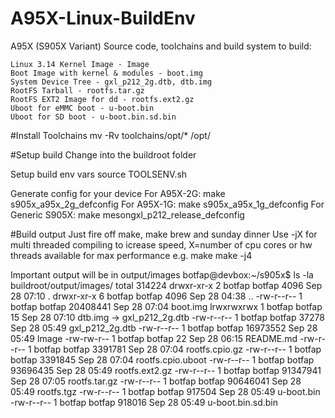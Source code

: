 # A95X-Linux-BuildEnv

A95X (S905X Variant) Source code, toolchains and build system to build:

	Linux 3.14 Kernel Image - Image
	Boot Image with kernel & modules - boot.img
	System Device Tree - gxl_p212_2g.dtb, dtb.img
	RootFS Tarball - rootfs.tar.gz
	RootFS EXT2 Image for dd - rootfs.ext2.gz
	Uboot for eMMC boot - u-boot.bin
	Uboot for SD boot - u-boot.bin.sd.bin

#Install Toolchains
	mv -Rv toolchains/opt/* /opt/

#Setup build
Change into the buildroot folder

Setup build env vars
	source TOOLSENV.sh

Generate config for your device
For A95X-2G:		make s905x_a95x_2g_defconfig
For A95X-1G:		make s905x_a95x_1g_defconfig
For Generic S905X:	make mesongxl_p212_release_defconfig

#Build output
Just fire off make, make brew and sunday dinner
Use -jX for multi threaded compiling to icrease speed, X=number of cpu cores or hw threads available for max performance
e.g.
	make
	make -j4

Important output will be in output/images
	botfap@devbox:~/s905x$ ls -la buildroot/output/images/
	total 314224
	drwxr-xr-x 2 botfap botfap     4096 Sep 28 07:10 .
	drwxr-xr-x 6 botfap botfap     4096 Sep 28 04:38 ..
	-rw-r--r-- 1 botfap botfap 20408441 Sep 28 07:04 boot.img
	lrwxrwxrwx 1 botfap botfap       15 Sep 28 07:10 dtb.img -> gxl_p212_2g.dtb
	-rw-r--r-- 1 botfap botfap    37278 Sep 28 05:49 gxl_p212_2g.dtb
	-rw-r--r-- 1 botfap botfap 16973552 Sep 28 05:49 Image
	-rw-rw-r-- 1 botfap botfap       22 Sep 28 06:15 README.md
	-rw-r--r-- 1 botfap botfap  3391781 Sep 28 07:04 rootfs.cpio.gz
	-rw-r--r-- 1 botfap botfap  3391845 Sep 28 07:04 rootfs.cpio.uboot
	-rw-r--r-- 1 botfap botfap 93696435 Sep 28 05:49 rootfs.ext2.gz
	-rw-r--r-- 1 botfap botfap 91347941 Sep 28 07:05 rootfs.tar.gz
	-rw-r--r-- 1 botfap botfap 90646041 Sep 28 05:49 rootfs.tgz
	-rw-r--r-- 1 botfap botfap   917504 Sep 28 05:49 u-boot.bin
	-rw-r--r-- 1 botfap botfap   918016 Sep 28 05:49 u-boot.bin.sd.bin
